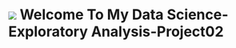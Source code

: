 # ![](https://ga-dash.s3.amazonaws.com/production/assets/logo-9f88ae6c9c3871690e33280fcf557f33.png) Welcome To My Data Science-Exploratory Analysis-Project02
